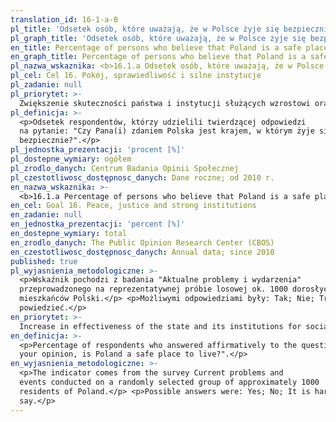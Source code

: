 ```yaml
---
translation_id: 16-1-a-0
pl_title: 'Odsetek osób, które uważają, że w Polsce żyje się bezpiecznie'
pl_graph_title: 'Odsetek osób, które uważają, że w Polsce żyje się bezpiecznie'
en_title: Percentage of persons who believe that Poland is a safe place to live
en_graph_title: Percentage of persons who believe that Poland is a safe place to live
pl_nazwa_wskaznika: <b>16.1.a Odsetek osób, które uważają, że w Polsce żyje się bezpiecznie</b>
pl_cel: Cel 16. Pokój, sprawiedliwość i silne instytucje
pl_zadanie: null
pl_priorytet: >-
  Zwiększenie skuteczności państwa i instytucji służących wzrostowi oraz włączeniu społecznemu i gospodarczemu
pl_definicja: >-
  <p>Odsetek respondentów, którzy udzielili twierdzącej odpowiedzi
  na pytanie: "Czy Pana(i) zdaniem Polska jest krajem, w którym żyje się
  bezpiecznie?".</p>
pl_jednostka_prezentacji: 'procent [%]'
pl_dostepne_wymiary: ogółem
pl_zrodlo_danych: Centrum Badania Opinii Społecznej
pl_czestotliwosc_dostępnosc_danych: Dane roczne; od 2010 r.
en_nazwa_wskaznika: >-
  <b>16.1.a Percentage of persons who believe that Poland is a safe place to live</b>
en_cel: Goal 16. Peace, justice and strong institutions
en_zadanie: null
en_jednostka_prezentacji: 'percent [%]'
en_dostepne_wymiary: total
en_zrodlo_danych: The Public Opinion Research Center (CBOS)
en_czestotliwosc_dostępnosc_danych: Annual data; since 2010
published: true
pl_wyjasnienia_metodologiczne: >-
  <p>Wskaźnik pochodzi z badania "Aktualne problemy i wydarzenia"
  przeprowadzonego na reprezentatywnej próbie losowej ok. 1000 dorosłych
  mieszkańców Polski.</p> <p>Możliwymi odpowiedziami były: Tak; Nie; Trudno
  powiedzieć.</p>
en_priorytet: >-
  Increase in effectiveness of the state and its institutions for social and economic enhancement and inclusion
en_definicja: >-
  <p>Percentage of respondents who answered affirmatively to the question: "In
  your opinion, is Poland a safe place to live?".</p>
en_wyjasnienia_metodologiczne: >-
  <p>The indicator comes from the survey Current problems and
  events conducted on a randomly selected group of approximately 1000
  residents of Poland.</p> <p>Possible answers were: Yes; No; It is hard to
  say.</p>
---
```

